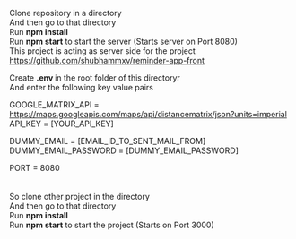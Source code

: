 Clone repository in a directory <br />
And then go to that directory <br />
Run <b>npm install</b> <br />
Run <b>npm start</b> to start the server (Starts server on Port 8080) <br />
This project is acting as server side 
for the project https://github.com/shubhammxv/reminder-app-front <br />

Create <b> .env </b> in the root folder of this directoryr<br />
And enter the following key value pairs <br />

GOOGLE_MATRIX_API = https://maps.googleapis.com/maps/api/distancematrix/json?units=imperial </br>
API_KEY = [YOUR_API_KEY] <br />

DUMMY_EMAIL = [EMAIL_ID_TO_SENT_MAIL_FROM] <br />
DUMMY_EMAIL_PASSWORD = [DUMMY_EMAIL_PASSWORD] <br />

PORT = 8080 <br />
<br />
<br />
So clone other project in the directory <br />
And then go to that directory <br />
Run <b>npm install</b> <br />
Run <b>npm start</b> to start the project (Starts on Port 3000) <br />
